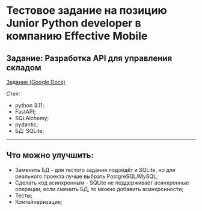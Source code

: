 # Тестовое задание на позицию Junior Python developer в компанию Effective Mobile

## Задание: Разработка API для управления складом

[Задание (Google Docs)](https://docs.google.com/document/d/12y_vpjU_Uv70Tu0F4RPn8Af5Z20hyBo4IRNtSGm_tTg/edit?usp=sharing)

_Стек:_
- python 3.11;
- FastAPI;
- SQLAlchemy;
- pydantic;
- БД: SQLite;

---

## Что можно улучшить:
- Заменить БД - для тестого задания подойдёт и SQLite, но для реального проекта лучше выбрать PostgreSQL/MySQL;
- Сделать код асинхронным - SQLite не поддерживает асинхронные операции, если сменить БД, то можно добавить асинхронности;
- Тесты;
- Контейнеризация;
